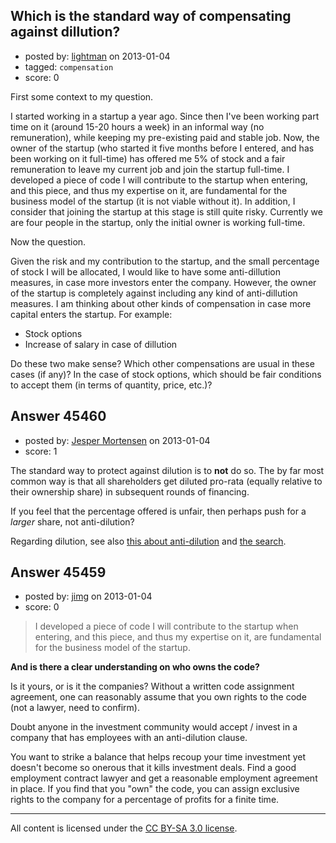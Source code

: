 ## Which is the standard way of compensating against dillution?

- posted by: [lightman](https://stackexchange.com/users/-1/16085-lightman) on 2013-01-04
- tagged: `compensation`
- score: 0

First some context to my question.

I started working in a startup a year ago. Since then I've been working part time on it (around 15-20 hours a week) in an informal way (no remuneration), while keeping my pre-existing paid and stable job. Now, the owner of the startup (who started it five months before I entered, and has been working on it full-time) has offered me 5% of stock and a fair remuneration to leave my current job and join the startup full-time. I developed a piece of code I will contribute to the startup when entering, and this piece, and thus my expertise on it, are fundamental for the business model of the startup (it is not viable without it). In addition, I consider that joining the startup at this stage is still quite risky. Currently we are four people in the startup, only the initial owner is working full-time.

Now the question.

Given the risk and my contribution to the startup, and the small percentage of stock I will be allocated, I would like to have some anti-dillution measures, in case more investors enter the company. However, the owner of the startup is completely against including any kind of anti-dillution measures. I am thinking about other kinds of compensation in case more capital enters the startup. For example:

 - Stock options
 - Increase of salary in case of dillution

Do these two make sense? Which other compensations are usual in these cases (if any)? In the case of stock options, which should be fair conditions to accept them (in terms of quantity, price, etc.)? 


## Answer 45460

- posted by: [Jesper Mortensen](https://stackexchange.com/users/-1/1261-jesper-mortensen) on 2013-01-04
- score: 1

<p>The standard way to protect against dilution is to <strong>not</strong> do so. The by far most common way is that all shareholders get diluted pro-rata (equally relative to their ownership share) in subsequent rounds of financing.</p>

<p>If you feel that the percentage offered is unfair, then perhaps push for a <em>larger</em> share, not anti-dilution?</p>

<p>Regarding dilution, see also <a href="http://answers.onstartups.com/questions/37795/how-can-the-co-founders-equity-economic-and-control-be-protected-by-being-dilu">this about anti-dilution</a> and <a href="http://answers.onstartups.com/search?q=dilution">the search</a>.</p>



## Answer 45459

- posted by: [jimg](https://stackexchange.com/users/-1/2380-jimg) on 2013-01-04
- score: 0

> I developed a piece of code I will contribute to the startup when
> entering, and this piece, and thus my expertise on it, are fundamental
> for the business model of the startup.

**And is there a clear understanding on who owns the code?**  

Is it yours, or is it the companies? Without a written code assignment agreement, one can reasonably assume that you own rights to the code (not a lawyer, need to confirm). 

Doubt anyone in the investment community would accept / invest in a company that has employees with an anti-dilution clause. 

You want to strike a balance that helps recoup your time investment yet doesn't become so onerous that it kills investment deals. Find a good employment contract lawyer and get a reasonable employment agreement in place.  If you find that you "own" the code, you can assign exclusive rights to the company for a percentage of profits for a finite time.  



---

All content is licensed under the [CC BY-SA 3.0 license](https://creativecommons.org/licenses/by-sa/3.0/).
